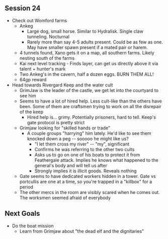 ## Session 24
* Check out Womford farms
  * Ankeg
    * Large dog, small horse. Similar to Hydralisk. Single claw tunneling. Nocturnal
    * Rarely more than say 4-5 adults present. Could be as few as one. May have smaller spawn present if a mated pair or harem.
  * 4 tunnels found, Xano gets it on a map, all southern farms. Likely nesting south of the farms
  * Kai next level tracking - Finds layer, can get us directly above it via talent + hunter's mark
  * Two Ankeg's in the cavern, half a dozen eggs. BURN THEM ALL!
  * 64gp reward
* Head towards Rivergard Keep and the water cult
  * GrimJaw is the leader of the castle, we get let into the courtyard to see him
  * Seems to have a lot of hired help. Less cult-like than the others have been. Some of them are craftsmen trying to work on all the disrepair of the keep
    * Hired help is... grimy. Potentially prisoners, hard to tell. Keep's gate protocol is pretty strict
  * Grimjaw looking for "skilled hands or trade"
    * A couple groups "harrying" him lately. He'd like to see them knocked down a peg -- sooooo he might like us?
      * "I let them cross my river" -- "my", significant
      * Confirms he was referring to the other two cults
      * Asks us to go on one of his boats to protect it from Feathergale attack. Implies he knows what happened to the general's body and will tell us after
      * Strongly implies it is illicit goods. Reveals nothing
  * Gate seems to have dedicated workers hidden in a tower. Gate vs portcullis are one at a time, so you're trapped in a "killbox" for a period
  * The other mercs in the room are visibly scared when he comes out. The worksmen seemed afraid of everybody

## Next Goals
* Do the boat mission
  * Learn from Grimjaw about "the dead elf and the dignitaries"
